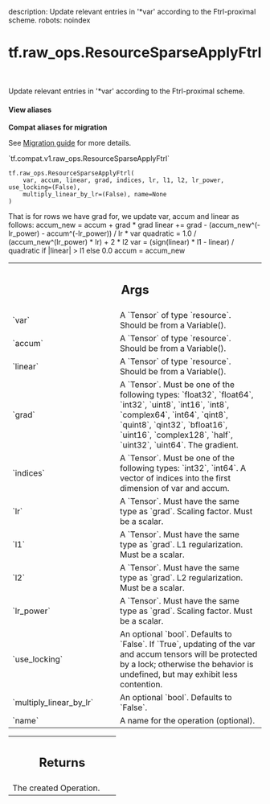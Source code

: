 description: Update relevant entries in '*var' according to the Ftrl-proximal scheme.
robots: noindex

# tf.raw_ops.ResourceSparseApplyFtrl

<!-- Insert buttons and diff -->

<table class="tfo-notebook-buttons tfo-api nocontent" align="left">

</table>



Update relevant entries in '*var' according to the Ftrl-proximal scheme.

<section class="expandable">
  <h4 class="showalways">View aliases</h4>
  <p>
<b>Compat aliases for migration</b>
<p>See
<a href="https://www.tensorflow.org/guide/migrate">Migration guide</a> for
more details.</p>
<p>`tf.compat.v1.raw_ops.ResourceSparseApplyFtrl`</p>
</p>
</section>

<pre class="devsite-click-to-copy prettyprint lang-py tfo-signature-link">
<code>tf.raw_ops.ResourceSparseApplyFtrl(
    var, accum, linear, grad, indices, lr, l1, l2, lr_power, use_locking=(False),
    multiply_linear_by_lr=(False), name=None
)
</code></pre>



<!-- Placeholder for "Used in" -->

That is for rows we have grad for, we update var, accum and linear as follows:
accum_new = accum + grad * grad
linear += grad - (accum_new^(-lr_power) - accum^(-lr_power)) / lr * var
quadratic = 1.0 / (accum_new^(lr_power) * lr) + 2 * l2
var = (sign(linear) * l1 - linear) / quadratic if |linear| > l1 else 0.0
accum = accum_new

<!-- Tabular view -->
 <table class="responsive fixed orange">
<colgroup><col width="214px"><col></colgroup>
<tr><th colspan="2"><h2 class="add-link">Args</h2></th></tr>

<tr>
<td>
`var`
</td>
<td>
A `Tensor` of type `resource`. Should be from a Variable().
</td>
</tr><tr>
<td>
`accum`
</td>
<td>
A `Tensor` of type `resource`. Should be from a Variable().
</td>
</tr><tr>
<td>
`linear`
</td>
<td>
A `Tensor` of type `resource`. Should be from a Variable().
</td>
</tr><tr>
<td>
`grad`
</td>
<td>
A `Tensor`. Must be one of the following types: `float32`, `float64`, `int32`, `uint8`, `int16`, `int8`, `complex64`, `int64`, `qint8`, `quint8`, `qint32`, `bfloat16`, `uint16`, `complex128`, `half`, `uint32`, `uint64`.
The gradient.
</td>
</tr><tr>
<td>
`indices`
</td>
<td>
A `Tensor`. Must be one of the following types: `int32`, `int64`.
A vector of indices into the first dimension of var and accum.
</td>
</tr><tr>
<td>
`lr`
</td>
<td>
A `Tensor`. Must have the same type as `grad`.
Scaling factor. Must be a scalar.
</td>
</tr><tr>
<td>
`l1`
</td>
<td>
A `Tensor`. Must have the same type as `grad`.
L1 regularization. Must be a scalar.
</td>
</tr><tr>
<td>
`l2`
</td>
<td>
A `Tensor`. Must have the same type as `grad`.
L2 regularization. Must be a scalar.
</td>
</tr><tr>
<td>
`lr_power`
</td>
<td>
A `Tensor`. Must have the same type as `grad`.
Scaling factor. Must be a scalar.
</td>
</tr><tr>
<td>
`use_locking`
</td>
<td>
An optional `bool`. Defaults to `False`.
If `True`, updating of the var and accum tensors will be protected
by a lock; otherwise the behavior is undefined, but may exhibit less
contention.
</td>
</tr><tr>
<td>
`multiply_linear_by_lr`
</td>
<td>
An optional `bool`. Defaults to `False`.
</td>
</tr><tr>
<td>
`name`
</td>
<td>
A name for the operation (optional).
</td>
</tr>
</table>



<!-- Tabular view -->
 <table class="responsive fixed orange">
<colgroup><col width="214px"><col></colgroup>
<tr><th colspan="2"><h2 class="add-link">Returns</h2></th></tr>
<tr class="alt">
<td colspan="2">
The created Operation.
</td>
</tr>

</table>


